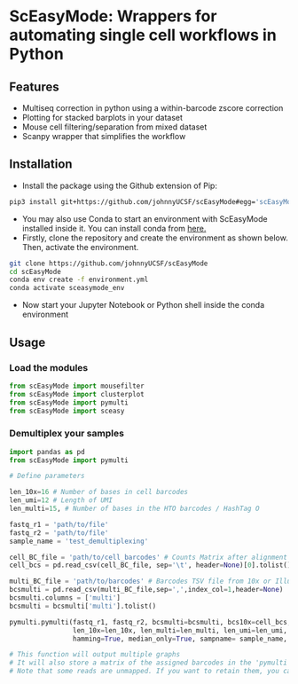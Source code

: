 # ScEasyMode: Wrappers for automating single cell workflows in Python

## Features
- Multiseq correction in python using a within-barcode zscore correction
- Plotting for stacked barplots in your dataset
- Mouse cell filtering/separation from mixed dataset
- Scanpy wrapper that simplifies the workflow

## Installation
- Install the package using the Github extension of Pip:
```sh
pip3 install git+https://github.com/johnnyUCSF/scEasyMode#egg='scEasyMode'
```

- You may also use Conda to start an environment with ScEasyMode installed inside it. You can install conda from [here.](https://docs.anaconda.com/anaconda/install/)
- Firstly, clone the repository and create the environment as shown below. Then, activate the environment.
```sh
git clone https://github.com/johnnyUCSF/scEasyMode
cd scEasyMode
conda env create -f environment.yml
conda activate sceasymode_env
```
- Now start your Jupyter Notebook or Python shell inside the conda environment

## Usage
### Load the modules

```python
from scEasyMode import mousefilter
from scEasyMode import clusterplot
from scEasyMode import pymulti
from scEasyMode import sceasy
```

### Demultiplex your samples

```python
import pandas as pd
from scEasyMode import pymulti

# Define parameters

len_10x=16 # Number of bases in cell barcodes
len_umi=12 # Length of UMI
len_multi=15, # Number of bases in the HTO barcodes / HashTag O

fastq_r1 = 'path/to/file'
fastq_r2 = 'path/to/file'
sample_name = 'test_demultiplexing'

cell_BC_file = 'path/to/cell_barcodes' # Counts Matrix after alignment and pre-processing
cell_bcs = pd.read_csv(cell_BC_file, sep='\t', header=None)[0].tolist()

multi_BC_file = 'path/to/barcodes' # Barcodes TSV file from 10x or Illumina
bcsmulti = pd.read_csv(multi_BC_file,sep=',',index_col=1,header=None)
bcsmulti.columns = ['multi']
bcsmulti = bcsmulti['multi'].tolist()

pymulti.pymulti(fastq_r1, fastq_r2, bcsmulti=bcsmulti, bcs10x=cell_bcs,
                len_10x=len_10x, len_multi=len_multi, len_umi=len_umi, split=True,
                hamming=True, median_only=True, sampname= sample_name,  filter_unmapped_reads=True)

# This function will output multiple graphs
# It will also store a matrix of the assigned barcodes in the 'pymulti' directory inside the working directory.
# Note that some reads are unmapped. If you want to retain them, you can do so by specifying filter_unmapped_reads=False.
```
